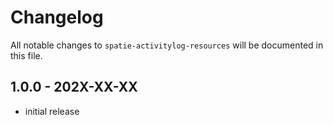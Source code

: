 # Changelog

All notable changes to `spatie-activitylog-resources` will be documented in this file.

## 1.0.0 - 202X-XX-XX

- initial release
